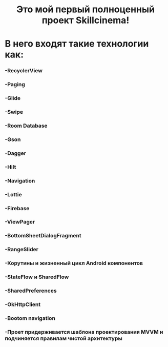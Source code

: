 <h1 align="center">Это мой первый полноценный проект Skillcinema!</h1>
<h1 align="left"> В него входят такие технологии как:</h1>

<h3 align="left">-RecyclerView</h3>
<h3 align="left">-Paging</h3>
<h3 align="left">-Glide</h3>
<h3 align="left">-Swipe</h3>
<h3 align="left">-Room Database</h3>
<h3 align="left">-Gson</h3>
<h3 align="left">-Dagger</h3>
<h3 align="left">-Hilt</h3>
<h3 align="left">-Navigation</h3>
<h3 align="left">-Lottie</h3>
<h3 align="left">-Firebase</h3>
<h3 align="left">-ViewPager</h3>
<h3 align="left">-BottomSheetDialogFragment</h3>
<h3 align="left">-RangeSlider</h3>
<h3 align="left">-Корутины и жизненный цикл Android компонентов</h3>
<h3 align="left">-StateFlow и SharedFlow</h3>
<h3 align="left">-SharedPreferences</h3>
<h3 align="left">-OkHttpClient</h3>
<h3 align="left">-Bootom navigation</h3>
<h3 align="left">-Проет придерживается шаблона проектирования MVVM и подчиняется правилам чистой архитектуры</h3>

